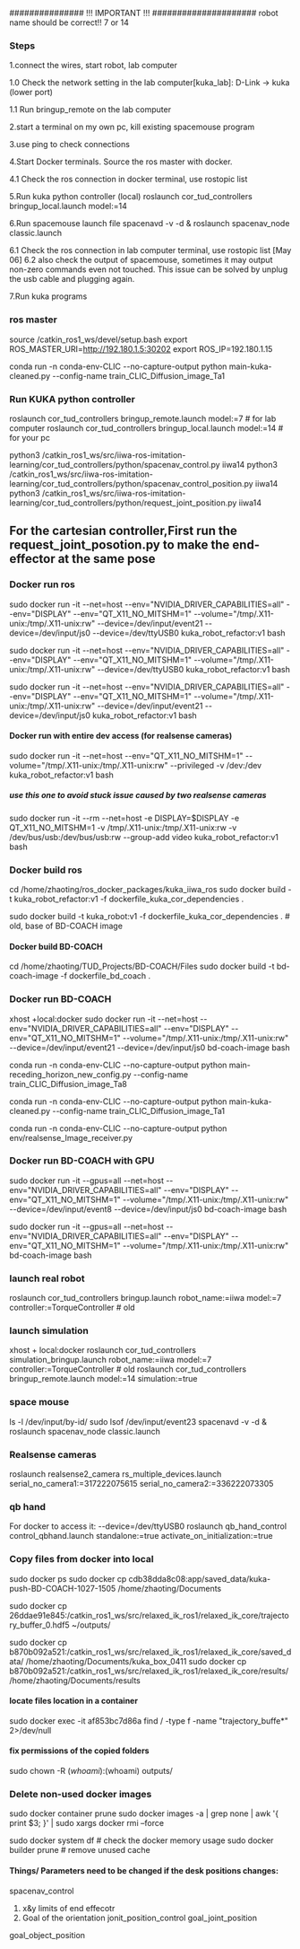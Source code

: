 ############### !!! IMPORTANT !!! #####################
robot name should be correct!! 7 or 14


### Steps 

1.connect the wires, start robot, lab computer  

1.0 Check the network setting in the lab computer[kuka_lab]: D-Link -> kuka (lower port)  

1.1 Run bringup_remote on the lab computer  

2.start a terminal on my own pc, kill existing spacemouse program  

3.use ping to check connections  

4.Start Docker terminals. Source the ros master with docker.  

4.1 Check the ros connection in docker terminal, use rostopic list  

5.Run kuka python controller (local) roslaunch cor_tud_controllers bringup_local.launch model:=14  

6.Run spacemouse launch file spacenavd -v -d & roslaunch spacenav_node classic.launch  

6.1 Check the ros connection in lab computer terminal, use rostopic list 
[May 06] 6.2 also check the output of spacemouse, sometimes it may output non-zero commands even not touched. This issue can be solved by unplug the usb cable and plugging again. 

7.Run kuka programs 

### ros master

source /catkin_ros1_ws/devel/setup.bash 
export ROS_MASTER_URI=http://192.180.1.5:30202 
export ROS_IP=192.180.1.15

conda run -n conda-env-CLIC --no-capture-output python main-kuka-cleaned.py --config-name train_CLIC_Diffusion_image_Ta1

### Run KUKA python controller
roslaunch cor_tud_controllers bringup_remote.launch model:=7 # for lab computer
roslaunch cor_tud_controllers bringup_local.launch model:=14 # for your pc

python3 /catkin_ros1_ws/src/iiwa-ros-imitation-learning/cor_tud_controllers/python/spacenav_control.py iiwa14 
python3 /catkin_ros1_ws/src/iiwa-ros-imitation-learning/cor_tud_controllers/python/spacenav_control_position.py iiwa14 
python3 /catkin_ros1_ws/src/iiwa-ros-imitation-learning/cor_tud_controllers/python/request_joint_position.py iiwa14

## For the cartesian controller,First run the request_joint_posotion.py to make the end-effector at the same pose 

### Docker run ros
sudo docker run -it --net=host --env="NVIDIA_DRIVER_CAPABILITIES=all" --env="DISPLAY" --env="QT_X11_NO_MITSHM=1" --volume="/tmp/.X11-unix:/tmp/.X11-unix:rw" --device=/dev/input/event21 --device=/dev/input/js0 --device=/dev/ttyUSB0  kuka_robot_refactor:v1 bash 

sudo docker run -it --net=host --env="NVIDIA_DRIVER_CAPABILITIES=all" --env="DISPLAY" --env="QT_X11_NO_MITSHM=1" --volume="/tmp/.X11-unix:/tmp/.X11-unix:rw"  --device=/dev/ttyUSB0  kuka_robot_refactor:v1 bash 

sudo docker run -it --net=host --env="NVIDIA_DRIVER_CAPABILITIES=all" --env="DISPLAY" --env="QT_X11_NO_MITSHM=1" --volume="/tmp/.X11-unix:/tmp/.X11-unix:rw" --device=/dev/input/event21 --device=/dev/input/js0 kuka_robot_refactor:v1 bash 

#### Docker run with entire dev access (for realsense cameras)
sudo docker run -it --net=host --env="QT_X11_NO_MITSHM=1" --volume="/tmp/.X11-unix:/tmp/.X11-unix:rw" --privileged -v /dev:/dev kuka_robot_refactor:v1 bash

##### use this one to avoid stuck issue caused by two realsense cameras
sudo docker run -it --rm   --net=host   -e DISPLAY=$DISPLAY   -e QT_X11_NO_MITSHM=1   -v /tmp/.X11-unix:/tmp/.X11-unix:rw   -v /dev/bus/usb:/dev/bus/usb:rw   --group-add video   kuka_robot_refactor:v1   bash

### Docker build ros 
cd /home/zhaoting/ros_docker_packages/kuka_iiwa_ros
sudo docker build -t kuka_robot_refactor:v1 -f dockerfile_kuka_cor_dependencies .

sudo docker build -t kuka_robot:v1 -f dockerfile_kuka_cor_dependencies .  # old, base of BD-COACH image


#### Docker build BD-COACH 
cd /home/zhaoting/TUD_Projects/BD-COACH/Files
sudo docker build -t bd-coach-image -f dockerfile_bd_coach .


### Docker run BD-COACH
xhost +local:docker
sudo docker run -it --net=host --env="NVIDIA_DRIVER_CAPABILITIES=all" --env="DISPLAY" --env="QT_X11_NO_MITSHM=1" --volume="/tmp/.X11-unix:/tmp/.X11-unix:rw" --device=/dev/input/event21 --device=/dev/input/js0 bd-coach-image bash 

conda run -n conda-env-CLIC --no-capture-output python main-receding_horizon_new_config.py --config-name train_CLIC_Diffusion_image_Ta8 

conda run -n conda-env-CLIC --no-capture-output python main-kuka-cleaned.py --config-name train_CLIC_Diffusion_image_Ta1

conda run -n conda-env-CLIC --no-capture-output python env/realsense_Image_receiver.py

### Docker run BD-COACH with GPU
sudo docker run -it --gpus=all --net=host --env="NVIDIA_DRIVER_CAPABILITIES=all" --env="DISPLAY" --env="QT_X11_NO_MITSHM=1" --volume="/tmp/.X11-unix:/tmp/.X11-unix:rw" --device=/dev/input/event8 --device=/dev/input/js0 bd-coach-image bash 

sudo docker run -it --gpus=all --net=host --env="NVIDIA_DRIVER_CAPABILITIES=all" --env="DISPLAY" --env="QT_X11_NO_MITSHM=1" --volume="/tmp/.X11-unix:/tmp/.X11-unix:rw"  bd-coach-image bash

### launch real robot 
roslaunch cor_tud_controllers bringup.launch robot_name:=iiwa model:=7 controller:=TorqueController # old


### launch simulation
xhost + local:docker
roslaunch cor_tud_controllers simulation_bringup.launch robot_name:=iiwa model:=7 controller:=TorqueController # old
roslaunch cor_tud_controllers bringup_remote.launch model:=14 simulation:=true 

### space mouse
ls -l /dev/input/by-id/
sudo lsof /dev/input/event23
spacenavd -v -d &
roslaunch spacenav_node classic.launch


### Realsense cameras
roslaunch realsense2_camera rs_multiple_devices.launch serial_no_camera1:=317222075615 serial_no_camera2:=336222073305 
 
### qb hand 
For docker to access it: --device=/dev/ttyUSB0 
roslaunch qb_hand_control control_qbhand.launch standalone:=true activate_on_initialization:=true 
 
### Copy files from docker into local
sudo docker ps
sudo docker cp cdb38dda8c08:app/saved_data/kuka-push-BD-COACH-1027-1505  /home/zhaoting/Documents 

sudo docker cp 26ddae91e845:/catkin_ros1_ws/src/relaxed_ik_ros1/relaxed_ik_core/trajectory_buffer_0.hdf5 ~/outputs/


sudo docker cp b870b092a521:/catkin_ros1_ws/src/relaxed_ik_ros1/relaxed_ik_core/saved_data/ /home/zhaoting/Documents/kuka_box_0411
sudo docker cp b870b092a521:/catkin_ros1_ws/src/relaxed_ik_ros1/relaxed_ik_core/results/ /home/zhaoting/Documents/results

#### locate files location in a container
sudo docker exec -it af853bc7d86a find / -type f -name "trajectory_buffe*" 2>/dev/null

####  fix permissions of the copied folders 
sudo chown -R $(whoami):$(whoami) outputs/

### Delete non-used docker images
sudo docker container prune 
sudo docker images -a | grep none | awk '{ print $3; }' | sudo xargs docker rmi –force

sudo docker system df    # check the docker memory usage
 sudo docker builder prune # remove unused cache

#### Things/ Parameters need to be changed if the desk positions changes:
spacenav_control
1. x&y limits of end effecotr
2. Goal of the orientation 
jonit_position_control
goal_joint_position

goal_object_position

